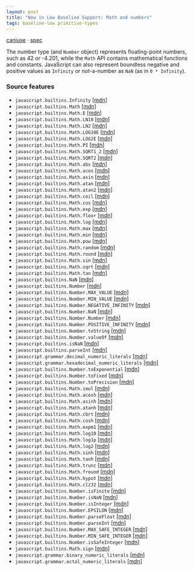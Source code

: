 ```yaml
---
layout: post
title: "New in Low Baseline Support: Math and numbers"
tags: baseline-low primitive-types
---
```


[caniuse](https://caniuse.com/?search=number) · [spec](https://tc39.es/ecma262/multipage/numbers-and-dates.html#sec-number-objects)

The number type (and `Number` object) represents floating-point numbers, such as 42 or -4.201, while the `Math` API contains mathematical functions and constants. JavaScript can also represent boundless negative and positive values as `Infinity` or not-a-number as `NaN` (as in `0 * Infinity`).

### Source features

- ``javascript.builtins.Infinity`` [[mdn]](https://developer.mozilla.org/en-US/search?q=javascript.builtins.Infinity)
- ``javascript.builtins.Math`` [[mdn]](https://developer.mozilla.org/en-US/search?q=javascript.builtins.Math)
- ``javascript.builtins.Math.E`` [[mdn]](https://developer.mozilla.org/en-US/search?q=javascript.builtins.Math.E)
- ``javascript.builtins.Math.LN10`` [[mdn]](https://developer.mozilla.org/en-US/search?q=javascript.builtins.Math.LN10)
- ``javascript.builtins.Math.LN2`` [[mdn]](https://developer.mozilla.org/en-US/search?q=javascript.builtins.Math.LN2)
- ``javascript.builtins.Math.LOG10E`` [[mdn]](https://developer.mozilla.org/en-US/search?q=javascript.builtins.Math.LOG10E)
- ``javascript.builtins.Math.LOG2E`` [[mdn]](https://developer.mozilla.org/en-US/search?q=javascript.builtins.Math.LOG2E)
- ``javascript.builtins.Math.PI`` [[mdn]](https://developer.mozilla.org/en-US/search?q=javascript.builtins.Math.PI)
- ``javascript.builtins.Math.SQRT1_2`` [[mdn]](https://developer.mozilla.org/en-US/search?q=javascript.builtins.Math.SQRT1_2)
- ``javascript.builtins.Math.SQRT2`` [[mdn]](https://developer.mozilla.org/en-US/search?q=javascript.builtins.Math.SQRT2)
- ``javascript.builtins.Math.abs`` [[mdn]](https://developer.mozilla.org/en-US/search?q=javascript.builtins.Math.abs)
- ``javascript.builtins.Math.acos`` [[mdn]](https://developer.mozilla.org/en-US/search?q=javascript.builtins.Math.acos)
- ``javascript.builtins.Math.asin`` [[mdn]](https://developer.mozilla.org/en-US/search?q=javascript.builtins.Math.asin)
- ``javascript.builtins.Math.atan`` [[mdn]](https://developer.mozilla.org/en-US/search?q=javascript.builtins.Math.atan)
- ``javascript.builtins.Math.atan2`` [[mdn]](https://developer.mozilla.org/en-US/search?q=javascript.builtins.Math.atan2)
- ``javascript.builtins.Math.ceil`` [[mdn]](https://developer.mozilla.org/en-US/search?q=javascript.builtins.Math.ceil)
- ``javascript.builtins.Math.cos`` [[mdn]](https://developer.mozilla.org/en-US/search?q=javascript.builtins.Math.cos)
- ``javascript.builtins.Math.exp`` [[mdn]](https://developer.mozilla.org/en-US/search?q=javascript.builtins.Math.exp)
- ``javascript.builtins.Math.floor`` [[mdn]](https://developer.mozilla.org/en-US/search?q=javascript.builtins.Math.floor)
- ``javascript.builtins.Math.log`` [[mdn]](https://developer.mozilla.org/en-US/search?q=javascript.builtins.Math.log)
- ``javascript.builtins.Math.max`` [[mdn]](https://developer.mozilla.org/en-US/search?q=javascript.builtins.Math.max)
- ``javascript.builtins.Math.min`` [[mdn]](https://developer.mozilla.org/en-US/search?q=javascript.builtins.Math.min)
- ``javascript.builtins.Math.pow`` [[mdn]](https://developer.mozilla.org/en-US/search?q=javascript.builtins.Math.pow)
- ``javascript.builtins.Math.random`` [[mdn]](https://developer.mozilla.org/en-US/search?q=javascript.builtins.Math.random)
- ``javascript.builtins.Math.round`` [[mdn]](https://developer.mozilla.org/en-US/search?q=javascript.builtins.Math.round)
- ``javascript.builtins.Math.sin`` [[mdn]](https://developer.mozilla.org/en-US/search?q=javascript.builtins.Math.sin)
- ``javascript.builtins.Math.sqrt`` [[mdn]](https://developer.mozilla.org/en-US/search?q=javascript.builtins.Math.sqrt)
- ``javascript.builtins.Math.tan`` [[mdn]](https://developer.mozilla.org/en-US/search?q=javascript.builtins.Math.tan)
- ``javascript.builtins.NaN`` [[mdn]](https://developer.mozilla.org/en-US/search?q=javascript.builtins.NaN)
- ``javascript.builtins.Number`` [[mdn]](https://developer.mozilla.org/en-US/search?q=javascript.builtins.Number)
- ``javascript.builtins.Number.MAX_VALUE`` [[mdn]](https://developer.mozilla.org/en-US/search?q=javascript.builtins.Number.MAX_VALUE)
- ``javascript.builtins.Number.MIN_VALUE`` [[mdn]](https://developer.mozilla.org/en-US/search?q=javascript.builtins.Number.MIN_VALUE)
- ``javascript.builtins.Number.NEGATIVE_INFINITY`` [[mdn]](https://developer.mozilla.org/en-US/search?q=javascript.builtins.Number.NEGATIVE_INFINITY)
- ``javascript.builtins.Number.NaN`` [[mdn]](https://developer.mozilla.org/en-US/search?q=javascript.builtins.Number.NaN)
- ``javascript.builtins.Number.Number`` [[mdn]](https://developer.mozilla.org/en-US/search?q=javascript.builtins.Number.Number)
- ``javascript.builtins.Number.POSITIVE_INFINITY`` [[mdn]](https://developer.mozilla.org/en-US/search?q=javascript.builtins.Number.POSITIVE_INFINITY)
- ``javascript.builtins.Number.toString`` [[mdn]](https://developer.mozilla.org/en-US/search?q=javascript.builtins.Number.toString)
- ``javascript.builtins.Number.valueOf`` [[mdn]](https://developer.mozilla.org/en-US/search?q=javascript.builtins.Number.valueOf)
- ``javascript.builtins.isNaN`` [[mdn]](https://developer.mozilla.org/en-US/search?q=javascript.builtins.isNaN)
- ``javascript.builtins.parseInt`` [[mdn]](https://developer.mozilla.org/en-US/search?q=javascript.builtins.parseInt)
- ``javascript.grammar.decimal_numeric_literals`` [[mdn]](https://developer.mozilla.org/en-US/search?q=javascript.grammar.decimal_numeric_literals)
- ``javascript.grammar.hexadecimal_numeric_literals`` [[mdn]](https://developer.mozilla.org/en-US/search?q=javascript.grammar.hexadecimal_numeric_literals)
- ``javascript.builtins.Number.toExponential`` [[mdn]](https://developer.mozilla.org/en-US/search?q=javascript.builtins.Number.toExponential)
- ``javascript.builtins.Number.toFixed`` [[mdn]](https://developer.mozilla.org/en-US/search?q=javascript.builtins.Number.toFixed)
- ``javascript.builtins.Number.toPrecision`` [[mdn]](https://developer.mozilla.org/en-US/search?q=javascript.builtins.Number.toPrecision)
- ``javascript.builtins.Math.imul`` [[mdn]](https://developer.mozilla.org/en-US/search?q=javascript.builtins.Math.imul)
- ``javascript.builtins.Math.acosh`` [[mdn]](https://developer.mozilla.org/en-US/search?q=javascript.builtins.Math.acosh)
- ``javascript.builtins.Math.asinh`` [[mdn]](https://developer.mozilla.org/en-US/search?q=javascript.builtins.Math.asinh)
- ``javascript.builtins.Math.atanh`` [[mdn]](https://developer.mozilla.org/en-US/search?q=javascript.builtins.Math.atanh)
- ``javascript.builtins.Math.cbrt`` [[mdn]](https://developer.mozilla.org/en-US/search?q=javascript.builtins.Math.cbrt)
- ``javascript.builtins.Math.cosh`` [[mdn]](https://developer.mozilla.org/en-US/search?q=javascript.builtins.Math.cosh)
- ``javascript.builtins.Math.expm1`` [[mdn]](https://developer.mozilla.org/en-US/search?q=javascript.builtins.Math.expm1)
- ``javascript.builtins.Math.log10`` [[mdn]](https://developer.mozilla.org/en-US/search?q=javascript.builtins.Math.log10)
- ``javascript.builtins.Math.log1p`` [[mdn]](https://developer.mozilla.org/en-US/search?q=javascript.builtins.Math.log1p)
- ``javascript.builtins.Math.log2`` [[mdn]](https://developer.mozilla.org/en-US/search?q=javascript.builtins.Math.log2)
- ``javascript.builtins.Math.sinh`` [[mdn]](https://developer.mozilla.org/en-US/search?q=javascript.builtins.Math.sinh)
- ``javascript.builtins.Math.tanh`` [[mdn]](https://developer.mozilla.org/en-US/search?q=javascript.builtins.Math.tanh)
- ``javascript.builtins.Math.trunc`` [[mdn]](https://developer.mozilla.org/en-US/search?q=javascript.builtins.Math.trunc)
- ``javascript.builtins.Math.fround`` [[mdn]](https://developer.mozilla.org/en-US/search?q=javascript.builtins.Math.fround)
- ``javascript.builtins.Math.hypot`` [[mdn]](https://developer.mozilla.org/en-US/search?q=javascript.builtins.Math.hypot)
- ``javascript.builtins.Math.clz32`` [[mdn]](https://developer.mozilla.org/en-US/search?q=javascript.builtins.Math.clz32)
- ``javascript.builtins.Number.isFinite`` [[mdn]](https://developer.mozilla.org/en-US/search?q=javascript.builtins.Number.isFinite)
- ``javascript.builtins.Number.isNaN`` [[mdn]](https://developer.mozilla.org/en-US/search?q=javascript.builtins.Number.isNaN)
- ``javascript.builtins.Number.isInteger`` [[mdn]](https://developer.mozilla.org/en-US/search?q=javascript.builtins.Number.isInteger)
- ``javascript.builtins.Number.EPSILON`` [[mdn]](https://developer.mozilla.org/en-US/search?q=javascript.builtins.Number.EPSILON)
- ``javascript.builtins.Number.parseFloat`` [[mdn]](https://developer.mozilla.org/en-US/search?q=javascript.builtins.Number.parseFloat)
- ``javascript.builtins.Number.parseInt`` [[mdn]](https://developer.mozilla.org/en-US/search?q=javascript.builtins.Number.parseInt)
- ``javascript.builtins.Number.MAX_SAFE_INTEGER`` [[mdn]](https://developer.mozilla.org/en-US/search?q=javascript.builtins.Number.MAX_SAFE_INTEGER)
- ``javascript.builtins.Number.MIN_SAFE_INTEGER`` [[mdn]](https://developer.mozilla.org/en-US/search?q=javascript.builtins.Number.MIN_SAFE_INTEGER)
- ``javascript.builtins.Number.isSafeInteger`` [[mdn]](https://developer.mozilla.org/en-US/search?q=javascript.builtins.Number.isSafeInteger)
- ``javascript.builtins.Math.sign`` [[mdn]](https://developer.mozilla.org/en-US/search?q=javascript.builtins.Math.sign)
- ``javascript.grammar.binary_numeric_literals`` [[mdn]](https://developer.mozilla.org/en-US/search?q=javascript.grammar.binary_numeric_literals)
- ``javascript.grammar.octal_numeric_literals`` [[mdn]](https://developer.mozilla.org/en-US/search?q=javascript.grammar.octal_numeric_literals)
